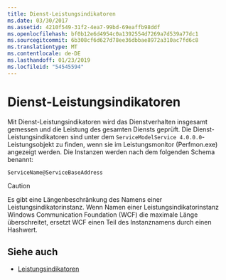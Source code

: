 ```yaml
---
title: Dienst-Leistungsindikatoren
ms.date: 03/30/2017
ms.assetid: 4210f549-31f2-4ea7-99bd-69eaffb98ddf
ms.openlocfilehash: bf0b12e6d4954c0a1392554d7269a7d539a77dc1
ms.sourcegitcommit: 6b308cf6d627d78ee36dbbae8972a310ac7fd6c8
ms.translationtype: MT
ms.contentlocale: de-DE
ms.lasthandoff: 01/23/2019
ms.locfileid: "54545594"
---
```

# <a name="service-performance-counters"></a>Dienst-Leistungsindikatoren
Mit Dienst-Leistungsindikatoren wird das Dienstverhalten insgesamt gemessen und die Leistung des gesamten Diensts geprüft. Die Dienst-Leistungsindikatoren sind unter dem `ServiceModelService 4.0.0.0`-Leistungsobjekt zu finden, wenn sie im Leistungsmonitor (Perfmon.exe) angezeigt werden. Die Instanzen werden nach dem folgenden Schema benannt:  
  
```  
ServiceName@ServiceBaseAddress  
```  
  
> [!CAUTION]
>  Es gibt eine Längenbeschränkung des Namens einer Leistungsindikatorinstanz. Wenn Namen einer Leistungsindikatorinstanz Windows Communication Foundation (WCF) die maximale Länge überschreitet, ersetzt WCF einen Teil des Instanznamens durch einen Hashwert.  
  
## <a name="see-also"></a>Siehe auch
- [Leistungsindikatoren](../../../../../docs/framework/wcf/diagnostics/performance-counters/index.md)
